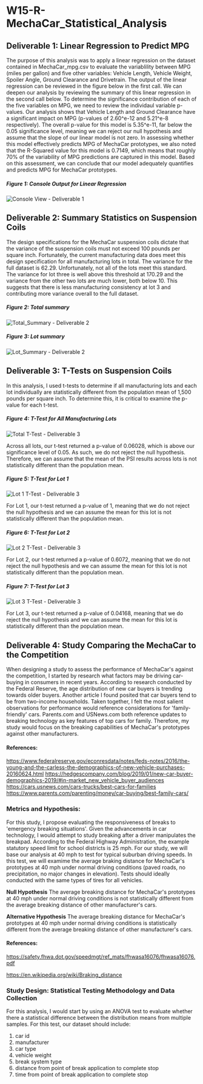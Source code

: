 # W15-R-MechaCar_Statistical_Analysis

## Deliverable 1: Linear Regression to Predict MPG
The purpose of this analysis was to apply a linear regression on the dataset contained in MechaCar_mpg.csv to evaluate the variablility between MPG (miles per gallon) and five other variables: Vehicle Length, Vehicle Weight, Spoiler Angle, Ground Clearance and Drivetrain. The output of the linear regression can be reviewed in the figure below in the first call. We can deepen our analysis by reviewing the summary of this linear regression in the second call below. To determine the significance contribution of each of the five variables on MPG, we need to review the individaul variable p-values. Our analysis shows that Vehicle Length and Ground Clearance have a significant impact on MPG (p-values of 2.60^e-12 and 5.21^e-8 respectively). The overall p-value for this model is 5.35^e-11, far below the 0.05 significance level, meaning we can reject our null hypothesis and assume that the slope of our linear model is not zero. In assessing whether this model effectively predicts MPG of MechaCar prototypes, we also noted that the R-Squared value for this model is 0.7149, which means that roughly 70% of the variability of MPG predictions are captured in this model. Based on this assessment, we can conclude that our model adequately quantifies and predicts MPG for MechaCar prototypes.

##### Figure 1: Console Output for Linear Regression
![Console View - Deliverable 1](https://user-images.githubusercontent.com/81983110/127785401-c2660833-76fc-424c-9e86-dac244467088.png)

## Deliverable 2: Summary Statistics on Suspension Coils
The design specifications for the MechaCar suspension coils dictate that the variance of the suspension coils must not exceed 100 pounds per square inch. Fortunately, the current manufacturing data does meet this design specification for all manufacturing lots in total. The variance for the full dataset is 62.29. Unfortunately, not all of the lots meet this standard. The variance for lot three is well above this threshold at 170.29 and the variance from the other two lots are much lower, both below 10. This suggests that there is less manufacturing consistency at lot 3 and contributing more variance overall to the full dataset. 

##### Figure 2: Total summary
![Total_Summary - Deliverable 2](https://user-images.githubusercontent.com/81983110/127785976-56b506bc-cbba-4817-a3c5-ba767f4b0139.png)

##### Figure 3: Lot summary
![Lot_Summary - Deliverable 2](https://user-images.githubusercontent.com/81983110/127785975-dc57d004-a480-46f1-9487-6905b5006ccf.png)

## Deliverable 3: T-Tests on Suspension Coils
In this analysis, I used t-tests to determine if all manufacturing lots and each lot individually are statistically different from the population mean of 1,500 pounds per square inch. To determine this, it is critical to examine the p-value for each t-test.

##### Figure 4: T-Test for All Manufacturing Lots
![Total T-Test - Deliverable 3](https://user-images.githubusercontent.com/81983110/127787125-c7616bac-8b43-4a7c-865d-61bdf6a3a1b3.png)

Across all lots, our t-test returned a p-value of 0.06028, which is above our significance level of 0.05. As such, we do not reject the null hypothesis. Therefore, we can assume that  the mean of the PSI results across lots is not statistically different than the population mean. 

##### Figure 5: T-Test for Lot 1
![Lot 1 T-Test - Deliverable 3](https://user-images.githubusercontent.com/81983110/127787121-5c034360-eff0-4baa-8714-bb84fb088692.png)

For Lot 1, our t-test returned a p-value of 1, meaning that we do not reject the null hypothesis and we can assume the mean for this lot is not statistically different than the population mean. 

##### Figure 6: T-Test for Lot 2
![Lot 2 T-Test - Deliverable 3](https://user-images.githubusercontent.com/81983110/127787122-125eb6de-455a-4055-997b-4ad63c0f27c2.png)

For Lot 2, our t-test returned a p-value of 0.6072, meaning that we do not reject the null hypothesis and we can assume the mean for this lot is not statistically different than the population mean. 

##### Figure 7: T-Test for Lot 3
![Lot 3 T-Test - Deliverable 3](https://user-images.githubusercontent.com/81983110/127787124-7583af03-33ef-4931-b9d6-6c9cd2e5cd22.png)

For Lot 3, our t-test returned a p-value of 0.04168, meaning that we do reject the null hypothesis and we can assume the mean for this lot is statistically different than the population mean. 

## Deliverable 4: Study Comparing the MechaCar to the Competition
When designing a study to assess the performance of MechaCar's against the competition, I started by research what factors may be driving car-buying in consumers in recent years. According to research conducted by the Federal Reserve, the age distribution of new car buyers is trending towards older buyers. Another article I found posited that car buyers tend to be from two-income households. Taken together, I felt the most salient observations for performance would reference considerations for 'family-friendly' cars. Parents.com and USNews.com both reference updates to breaking technology as key features of top cars for family. Therefore, my study would focus on the breaking capabilities of MechaCar's prototypes against other manufacturers.

#### References:
https://www.federalreserve.gov/econresdata/notes/feds-notes/2016/the-young-and-the-carless-the-demographics-of-new-vehicle-purchases-20160624.html
https://hedgescompany.com/blog/2019/01/new-car-buyer-demographics-2019/#in-market_new_vehicle_buyer_audiences
https://cars.usnews.com/cars-trucks/best-cars-for-families
https://www.parents.com/parenting/money/car-buying/best-family-cars/

### Metrics and Hypothesis:
For this study, I propose evaluating the responsiveness of breaks to 'emergency breaking situations'. Given the advancements in car technology, I would attempt to study breaking after a driver manipulates the breakpad. According to the Federal Highway Administration, the example statutory speed limit for school districts is 25 mph. For our study, we will base our analysis at 40 mph to test for typical suburban driving speeds. In this test, we will examime the average braking distance for MechaCar's prototypes at 40 mph under normal driving conditions (paved roads, no precipitation, no major changes in elevation). Tests should ideally conducted with the same types of tires for all vehicles.

**Null Hypothesis**
The average breaking distance for MechaCar's prototypes at 40 mph under normal driving conditions is not statistically different from the average breaking distance of other manufacturer's cars. 

**Alternative Hypothesis**
The average breaking distance for MechaCar's prototypes at 40 mph under normal driving conditions is statistically different from the average breaking distance of other manufacturer's cars.

#### References:
https://safety.fhwa.dot.gov/speedmgt/ref_mats/fhwasa16076/fhwasa16076.pdf

https://en.wikipedia.org/wiki/Braking_distance

### Study Design: Statistical Testing Methodology and Data Collection
For this analysis, I would start by using an ANOVA test to evaluate whether there a statistical difference between the distribution means from multiple samples. For this test, our dataset should include:
  1. car id
  2. manufacturer
  3. car type
  4. vehicle weight
  5. break system type
  6. distance from point of break application to complete stop
  7. time from point of break application to complete stop 



